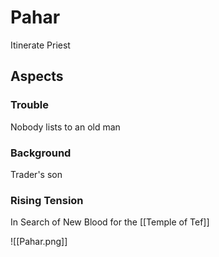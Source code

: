 # Pahar
Itinerate Priest

## Aspects
### Trouble
Nobody lists to an old man

### Background
Trader's son

### Rising Tension
In Search of New Blood for the [[Temple of Tef]]

![[Pahar.png]]